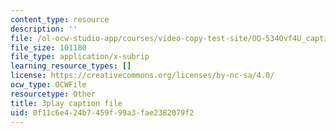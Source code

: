 ```yaml
---
content_type: resource
description: ''
file: /ol-ocw-studio-app/courses/video-copy-test-site/OQ-534Ovf4U_captions.vtt
file_size: 101180
file_type: application/x-subrip
learning_resource_types: []
license: https://creativecommons.org/licenses/by-nc-sa/4.0/
ocw_type: OCWFile
resourcetype: Other
title: 3play caption file
uid: 0f11c6e4-24b7-459f-99a3-fae2382079f2
---
```

